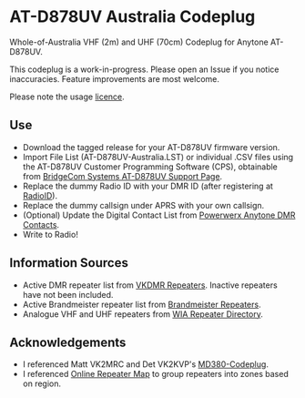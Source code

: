 # AT-D878UV Australia Codeplug

Whole-of-Australia VHF (2m) and UHF (70cm) Codeplug for Anytone AT-D878UV.

This codeplug is a work-in-progress. Please open an Issue if you notice
inaccuracies. Feature improvements are most welcome.

Please note the usage [licence](LICENCE).

## Use
- Download the tagged release for your AT-D878UV firmware version.
- Import File List (AT-D878UV-Australia.LST) or individual .CSV files using
  the AT-D878UV Customer Programming Software (CPS), obtainable from
  [BridgeCom Systems AT-D878UV Support
  Page](https://www.bridgecomsystems.com/pages/anytone-at-d878uv-support-page).
- Replace the dummy Radio ID with your DMR ID (after registering at
  [RadioID](https://www.radioid.net)).
- Replace the dummy callsign under APRS with your own callsign.
- (Optional) Update the Digital Contact List from [Powerwerx Anytone DMR
  Contacts](https://powerwerx.com/help/download-anytone-dmr-contacts).
- Write to Radio!

## Information Sources
- Active DMR repeater list from [VKDMR Repeaters](http://rpt.vkdmr.com/).
  Inactive repeaters have not been included.
- Active Brandmeister repeater list from [Brandmeister
  Repeaters](https://brandmeister.network/?page=repeaters).
- Analogue VHF and UHF repeaters from [WIA Repeater
  Directory](http://www.wia.org.au/members/repeaters/data/).

## Acknowledgements
- I referenced Matt VK2MRC and Det VK2KVP's
  [MD380-Codeplug](https://github.com/vk2kvp/md380-codeplug).
- I referenced [Online Repeater Map](https://www.onlinerepeatermap.com) to
  group repeaters into zones based on region.

